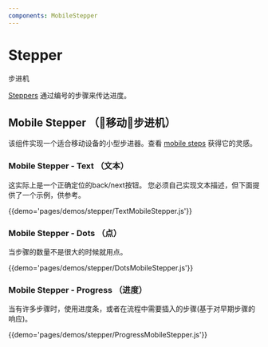 ```yaml
---
components: MobileStepper
---
```


# Stepper

步进机

[Steppers](https://material.io/guidelines/components/steppers.html) 通过编号的步骤来传达进度。

## Mobile Stepper （移动步进机）

该组件实现一个适合移动设备的小型步进器。查看 [mobile steps](https://material.io/guidelines/components/steppers.html#steppers-types-of-steps) 获得它的灵感。

### Mobile Stepper - Text （文本）

这实际上是一个正确定位的back/next按钮。
您必须自己实现文本描述，但下面提供了一个示例，供参考。

{{demo='pages/demos/stepper/TextMobileStepper.js'}}

### Mobile Stepper - Dots （点）

当步骤的数量不是很大的时候就用点。

{{demo='pages/demos/stepper/DotsMobileStepper.js'}}

### Mobile Stepper - Progress （进度）

当有许多步骤时，使用进度条，或者在流程中需要插入的步骤(基于对早期步骤的响应)。

{{demo='pages/demos/stepper/ProgressMobileStepper.js'}}


